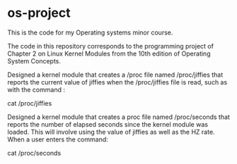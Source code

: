 # os-project
This is the code for my Operating systems minor course.

The code in this repository corresponds to the programming project of Chapter 2 on Linux Kernel Modules from the 10th edition of Operating System Concepts.

Designed a kernel module that creates a /proc file named /proc/jiffies
that reports the current value of jiffies when the /proc/jiffies file
is read, such as with the command :

cat /proc/jiffies

Designed a kernel module that creates a proc file named /proc/seconds
that reports the number of elapsed seconds since the kernel module was
loaded. This will involve using the value of jiffies as well as the HZ
rate. When a user enters the command:

cat /proc/seconds
